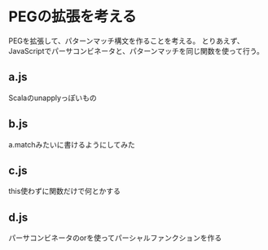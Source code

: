 # PEGの拡張を考える

PEGを拡張して、パターンマッチ構文を作ることを考える。
とりあえず、JavaScriptでパーサコンビネータと、パターンマッチを同じ関数を使って行う。

## a.js

Scalaのunapplyっぽいもの

## b.js

a.matchみたいに書けるようにしてみた

## c.js

this使わずに関数だけで何とかする

## d.js

パーサコンビネータのorを使ってパーシャルファンクションを作る